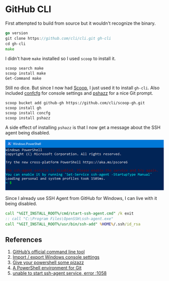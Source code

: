 # GitHub CLI

First attempted to build from source but it wouldn't recognize the binary.

```go
go version
git clone https://github.com/cli/cli.git gh-cli
cd gh-cli
make
```

I didn't have `make` installed so I used `scoop` to install it.

```pwsh
scoop search make
scoop install make
Get-Command make
```

Still no dice. But since I now had [Scoop](../powershell/scoop.md), I just used it to install `gh-cli`. Also included [confcfg](https://github.com/lukesampson/concfg) for console settings and [pshazz](https://github.com/lukesampson/pshazz) for a nice Git prompt.

```pwsh
scoop bucket add github-gh https://github.com/cli/scoop-gh.git
scoop install gh
scoop install concfg
scoop install pshazz
```

A side effect of installing `pshazz` is that I now get a message about the SSH agent being disabled.

![SSH Agent Disabled](../images/ssh-agent-disabled.png)

Since I already use SSH Agent from GitHub for Windows, I can live with it being disabled.

```bat
call "%GIT_INSTALL_ROOT%/cmd/start-ssh-agent.cmd" /k exit
:: call "C:\Program Files\OpenSSH\ssh-agent.exe"
call "%GIT_INSTALL_ROOT%/usr/bin/ssh-add" %HOME%/.ssh/id_rsa
```

## References

1. [GitHub’s official command line tool](https://github.com/cli/cli)
1. [Import / export Windows console settings](https://github.com/lukesampson/concfg)
1. [Give your powershell some pizazz](https://github.com/lukesampson/pshazz)
1. [A PowerShell environment for Git](https://github.com/dahlbyk/posh-git)
1. [unable to start ssh-agent service, error :1058](https://github.com/lukesampson/pshazz/issues/70)
